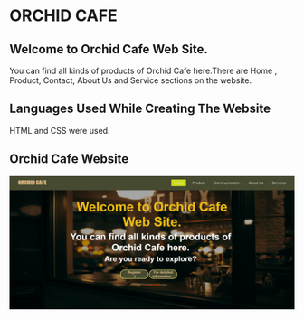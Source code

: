<h1>ORCHID CAFE</h1>

<h2>Welcome to Orchid Cafe Web Site.</h2>

<p>You can find all kinds of products of Orchid Cafe here.There are Home , Product, Contact, About Us and Service sections on the website.</p>

 <h2>Languages Used While Creating The Website</h2>

   HTML and CSS were used.

   <h2>Orchid Cafe Website</h2>

   ![](OrchidCafe.gif)
